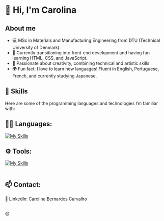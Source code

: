 # 👋 Hi, I'm Carolina 

## About me
- 💻 MSc in Materials and Manufacturing Engineering from DTU (Technical University of Denmark).
- 🌱 Currently transitioning into front-end development and having fun learning HTML, CSS, and JavaScript.
- 🌟 Passionate about creativity, combining technical and artistic skills.
- 🌍 Fun fact: I love to learn new languages! Fluent in English, Portuguese, French, and currently studying Japanese.

## 🚀 Skills
Here are some of the programming languages and technologies I’m familiar with:

## 👨‍💻 Languages: 
[![My Skills](https://skillicons.dev/icons?i=html,css,javascript,python,c,matlab,latex)](https://skillicons.dev)

## ⚙️ Tools:
[![My Skills](https://skillicons.dev/icons?i=git,github,visualstudio)](https://skillicons.dev)<br><br>


## 📫 Contact:
💼 LinkedIn: [Carolina Bernardes Carvalho](https://www.linkedin.com/in/carolina-bernardes-carvalho-62674b179/) <br><br>

😊
